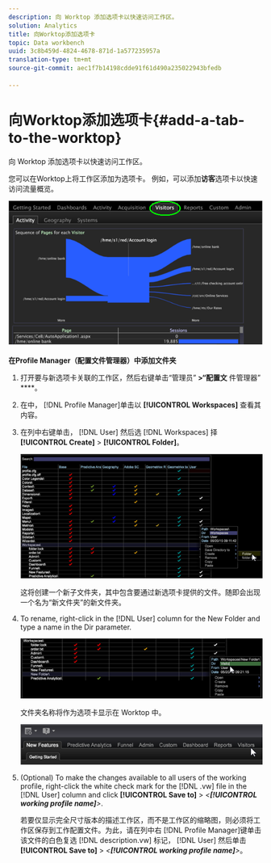 ```yaml
---
description: 向 Worktop 添加选项卡以快速访问工作区。
solution: Analytics
title: 向Worktop添加选项卡
topic: Data workbench
uuid: 3c8b459d-4824-4678-871d-1a577235957a
translation-type: tm+mt
source-git-commit: aec1f7b14198cdde91f61d490a235022943bfedb

---
```



# 向Worktop添加选项卡{#add-a-tab-to-the-worktop}

向 Worktop 添加选项卡以快速访问工作区。

您可以在Worktop上将工作区添加为选项卡。 例如，可以添加&#x200B;**访客**&#x200B;选项卡以快速访问流量概览。

![](assets/client-tab.png)

**在Profile Manager（配置文件管理器）中添加文件夹**

1. 打开要与新选项卡关联的工作区，然后右键单击“管理员” **>“配置文** 件管理器” ****。
1. 在中， [!DNL Profile Manager]单击以 **[!UICONTROL Workspaces]** 查看其内容。
1. 在列中右键单击， [!DNL User] 然后选 [!DNL Workspaces] 择 **[!UICONTROL Create]** > **[!UICONTROL Folder]**。

   ![](assets/tabs_on_worktop.png)

   这将创建一个新子文件夹，其中包含要通过新选项卡提供的文件。随即会出现一个名为“新文件夹”的新文件夹。
1. To rename, right-click in the [!DNL User] column for the New Folder and type a name in the Dir parameter.

   ![](assets/tabs_on_workto_1.png)

   文件夹名称将作为选项卡显示在 Worktop 中。

   ![](assets/tabs_on_workto_2.png)

1. (Optional) To make the changes available to all users of the working profile, right-click the white check mark for the [!DNL .vw] file in the [!DNL User] column and click **[!UICONTROL Save to]** > *&lt;**[!UICONTROL working profile name]**>*.

   若要仅显示完全尺寸版本的描述工作区，而不是工作区的缩略图，则必须将工作区保存到工作配置文件。为此，请在列中右 [!DNL Profile Manager]键单击该文件的白色复选 [!DNL description.vw] 标记， [!DNL User] 然后单击 **[!UICONTROL Save to]** > *&lt;**[!UICONTROL working profile name]**>*。
